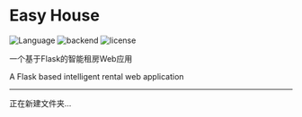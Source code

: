 # Easy House

![Language](https://img.shields.io/badge/Language-Python-blue)
![backend](https://img.shields.io/badge/package-Flask-black)
![license](https://img.shields.io/badge/License-MIT-red)

一个基于Flask的智能租房Web应用

A Flask based intelligent rental web application

---

正在新建文件夹...
